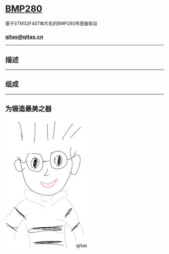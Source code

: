 ﻿# [BMP280](https://github.com/qitas/BMP280) 

基于STM32F407单片机的BMP280传感器驱动

### qitas@qitas.cn

---

## 描述



---

## 组成


---

## 为锻造最美之器

[![sites](qitas/qitas.png)](http://www.qitas.cn)

